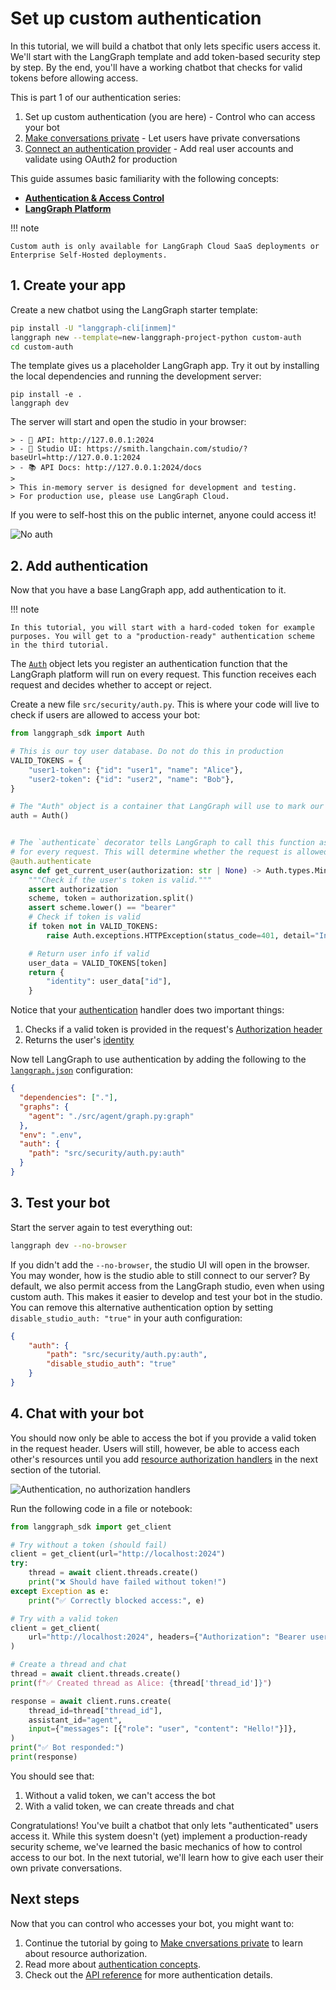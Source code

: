 # Set up custom authentication

In this tutorial, we will build a chatbot that only lets specific users access it. We'll start with the LangGraph template and add token-based security step by step. By the end, you'll have a working chatbot that checks for valid tokens before allowing access.

This is part 1 of our authentication series:

1. Set up custom authentication (you are here) - Control who can access your bot
2. [Make conversations private](resource_auth.md) - Let users have private conversations
3. [Connect an authentication provider](add_auth_server.md) - Add real user accounts and validate using OAuth2 for production

This guide assumes basic familiarity with the following concepts:

* [**Authentication & Access Control**](../../concepts/auth.md)
* [**LangGraph Platform**](../../concepts/langgraph_platform.md)

!!! note

    Custom auth is only available for LangGraph Cloud SaaS deployments or Enterprise Self-Hosted deployments.

## 1. Create your app

Create a new chatbot using the LangGraph starter template:

```bash
pip install -U "langgraph-cli[inmem]"
langgraph new --template=new-langgraph-project-python custom-auth
cd custom-auth
```

The template gives us a placeholder LangGraph app. Try it out by installing the local dependencies and running the development server:

```shell
pip install -e .
langgraph dev
```

The server will start and open the studio in your browser:

```
> - 🚀 API: http://127.0.0.1:2024
> - 🎨 Studio UI: https://smith.langchain.com/studio/?baseUrl=http://127.0.0.1:2024
> - 📚 API Docs: http://127.0.0.1:2024/docs
> 
> This in-memory server is designed for development and testing.
> For production use, please use LangGraph Cloud.
```

If you were to self-host this on the public internet, anyone could access it!

![No auth](./img/no_auth.png)


## 2. Add authentication

Now that you have a base LangGraph app, add authentication to it.

!!! note

    In this tutorial, you will start with a hard-coded token for example purposes. You will get to a "production-ready" authentication scheme in the third tutorial.

The [`Auth`](../../cloud/reference/sdk/python_sdk_ref.md#langgraph_sdk.auth.Auth) object lets you register an authentication function that the LangGraph platform will run on every request. This function receives each request and decides whether to accept or reject.

Create a new file `src/security/auth.py`. This is where your code will live to check if users are allowed to access your bot:

```python hl_lines="10 15-16" title="src/security/auth.py"
from langgraph_sdk import Auth

# This is our toy user database. Do not do this in production
VALID_TOKENS = {
    "user1-token": {"id": "user1", "name": "Alice"},
    "user2-token": {"id": "user2", "name": "Bob"},
}

# The "Auth" object is a container that LangGraph will use to mark our authentication function
auth = Auth()


# The `authenticate` decorator tells LangGraph to call this function as middleware
# for every request. This will determine whether the request is allowed or not
@auth.authenticate
async def get_current_user(authorization: str | None) -> Auth.types.MinimalUserDict:
    """Check if the user's token is valid."""
    assert authorization
    scheme, token = authorization.split()
    assert scheme.lower() == "bearer"
    # Check if token is valid
    if token not in VALID_TOKENS:
        raise Auth.exceptions.HTTPException(status_code=401, detail="Invalid token")

    # Return user info if valid
    user_data = VALID_TOKENS[token]
    return {
        "identity": user_data["id"],
    }
```

Notice that your [authentication](../../cloud/reference/sdk/python_sdk_ref.md#langgraph_sdk.auth.Auth.authenticate) handler does two important things:

1. Checks if a valid token is provided in the request's [Authorization header](https://developer.mozilla.org/en-US/docs/Web/HTTP/Headers/Authorization)
2. Returns the user's [identity](../../cloud/reference/sdk/python_sdk_ref.md#langgraph_sdk.auth.types.MinimalUserDict)

Now tell LangGraph to use authentication by adding the following to the [`langgraph.json`](../../cloud/reference/cli.md#configuration-file) configuration:

```json hl_lines="7-9" title="langgraph.json"
{
  "dependencies": ["."],
  "graphs": {
    "agent": "./src/agent/graph.py:graph"
  },
  "env": ".env",
  "auth": {
    "path": "src/security/auth.py:auth"
  }
}
```

## 3. Test your bot

Start the server again to test everything out:

```bash
langgraph dev --no-browser
```

If you didn't add the `--no-browser`, the studio UI will open in the browser. You may wonder, how is the studio able to still connect to our server? By default, we also permit access from the LangGraph studio, even when using custom auth. This makes it easier to develop and test your bot in the studio. You can remove this alternative authentication option by setting `disable_studio_auth: "true"` in your auth configuration:

```json
{
    "auth": {
        "path": "src/security/auth.py:auth",
        "disable_studio_auth": "true"
    }
}
```

## 4. Chat with your bot

You should now only be able to access the bot if you provide a valid token in the request header. Users will still, however, be able to access each other's resources until you add [resource authorization handlers](../../concepts/auth.md#resource-specific-handlers) in the next section of the tutorial.

![Authentication, no authorization handlers](./img/authentication.png)

Run the following code in a file or notebook:

```python
from langgraph_sdk import get_client

# Try without a token (should fail)
client = get_client(url="http://localhost:2024")
try:
    thread = await client.threads.create()
    print("❌ Should have failed without token!")
except Exception as e:
    print("✅ Correctly blocked access:", e)

# Try with a valid token
client = get_client(
    url="http://localhost:2024", headers={"Authorization": "Bearer user1-token"}
)

# Create a thread and chat
thread = await client.threads.create()
print(f"✅ Created thread as Alice: {thread['thread_id']}")

response = await client.runs.create(
    thread_id=thread["thread_id"],
    assistant_id="agent",
    input={"messages": [{"role": "user", "content": "Hello!"}]},
)
print("✅ Bot responded:")
print(response)
```

You should see that:

1. Without a valid token, we can't access the bot
2. With a valid token, we can create threads and chat

Congratulations! You've built a chatbot that only lets "authenticated" users access it. While this system doesn't (yet) implement a production-ready security scheme, we've learned the basic mechanics of how to control access to our bot. In the next tutorial, we'll learn how to give each user their own private conversations.

## Next steps

Now that you can control who accesses your bot, you might want to:

1. Continue the tutorial by going to [Make cnversations private](resource_auth.md) to learn about resource authorization.
2. Read more about [authentication concepts](../../concepts/auth.md).
3. Check out the [API reference](../../cloud/reference/sdk/python_sdk_ref.md) for more authentication details.